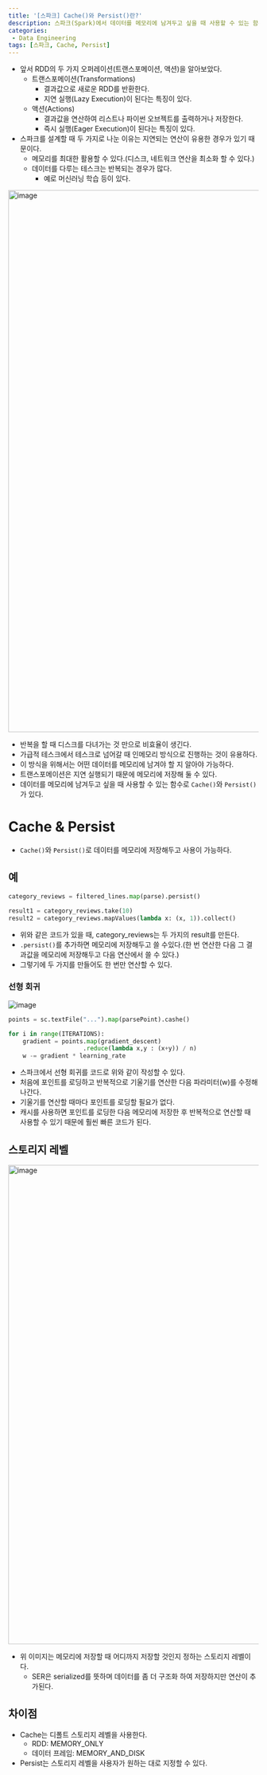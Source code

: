```yaml
---
title: '[스파크] Cache()와 Persist()란?'
description: 스파크(Spark)에서 데이터를 메모리에 남겨두고 싶을 때 사용할 수 있는 함수인 `Cache()`와 `Persist()`의 개념과 차이점
categories:
 - Data Engineering
tags: [스파크, Cache, Persist]
---
```


- 앞서 RDD의 두 가지 오퍼레이션(트랜스포메이션, 액션)을 알아보았다.
    - 트랜스포메이션(Transformations)
        - 결과값으로 새로운 RDD를 반환한다.
        - 지연 실행(Lazy Execution)이 된다는 특징이 있다.
    - 액션(Actions)
        - 결과값을 연산하여 리스트나 파이썬 오브젝트를 출력하거나 저장한다.
        - 즉시 실행(Eager Execution)이 된다는 특징이 있다.
- 스파크를 설계할 때 두 가지로 나눈 이유는 지연되는 연산이 유용한 경우가 있기 때문이다.
    - 메모리를 최대한 활용할 수 있다.(디스크, 네트워크 연산을 최소화 할 수 있다.)
    - 데이터를 다루는 테스크는 반복되는 경우가 많다.
        - 예로 머신러닝 학습 등이 있다.

<img width="1088" alt="image" src="https://user-images.githubusercontent.com/79494088/145680066-92c0e1bd-65c0-4082-bc0e-16dc140118ac.png">

- 반복을 할 때 디스크를 다녀가는 것 만으로 비효율이 생긴다.
- 가급적 테스크에서 테스크로 넘어갈 때 인메모리 방식으로 진행하는 것이 유용하다.
- 이 방식을 위해서는 어떤 데이터를 메모리에 남겨야 할 지 알아야 가능하다.
- 트랜스포메이션은 지연 실행되기 때문에 메모리에 저장해 둘 수 있다.
- 데이터를 메모리에 남겨두고 싶을 때 사용할 수 있는 함수로 `Cache()`와 `Persist()`가 있다.

# Cache & Persist
- `Cache()`와 `Persist()`로 데이터를 메모리에 저장해두고 사용이 가능하다.

## 예

```py
category_reviews = filtered_lines.map(parse).persist()

result1 = category_reviews.take(10)
result2 = category_reviews.mapValues(lambda x: (x, 1)).collect()
```

- 위와 같은 코드가 있을 때, category_reviews는 두 가지의 result를 만든다.
- `.persist()`를 추가하면 메모리에 저장해두고 쓸 수있다.(한 번 연산한 다음 그 결과값을 메모리에 저장해두고 다음 연산에서 쓸 수 있다.)
- 그렇기에 두 가지를 만들어도 한 번만 연산할 수 있다.

### 선형 회귀

![image](https://user-images.githubusercontent.com/79494088/145680301-43a93885-91d1-4696-b998-e580d253b057.png)

```py
points = sc.textFile("...").map(parsePoint).cashe()

for i in range(ITERATIONS):
    gradient = points.map(gradient_descent)
                     .reduce(lambda x,y : (x+y)) / n)
    w -= gradient * learning_rate
```

- 스파크에서 선형 회귀를 코드로 위와 같이 작성할 수 있다.
- 처음에 포인트를 로딩하고 반복적으로 기울기를 연산한 다음 파라미터(w)를 수정해나간다.
- 기울기를 연산할 때마다 포인트를 로딩할 필요가 없다. 
- 캐시를 사용하면 포인트를 로딩한 다음 메모리에 저장한 후 반복적으로 연산할 때 사용할 수 있기 때문에 훨씬 빠른 코드가 된다.

## 스토리지 레벨

<img width="962" alt="image" src="https://user-images.githubusercontent.com/79494088/145680568-ac92eeef-fe03-40b8-ae76-edef680a52a4.png">

- 위 이미지는 메모리에 저장할 때 어디까지 저장할 것인지 정하는 스토리지 레벨이다.
    - SER은 serialized를 뜻하며 데이터를 좀 더 구조화 하여 저장하지만 연산이 추가된다.

## 차이점
- Cache는 디폴트 스토리지 레벨을 사용한다.
    - RDD: MEMORY_ONLY
    - 데이터 프레임: MEMORY_AND_DISK
- Persist는 스토리지 레벨을 사용자가 원하는 대로 지정할 수 있다.